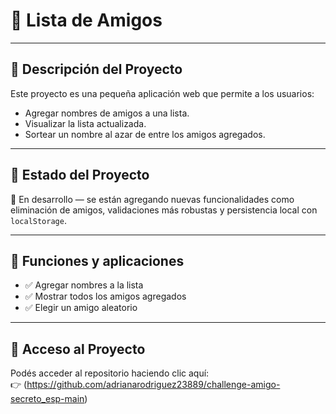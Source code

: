 # 👫 Lista de Amigos
---

## 📝 Descripción del Proyecto

Este proyecto es una pequeña aplicación web que permite a los usuarios:

- Agregar nombres de amigos a una lista.
- Visualizar la lista actualizada.
- Sortear un nombre al azar de entre los amigos agregados.

---

## 🚧 Estado del Proyecto

🚧 En desarrollo — se están agregando nuevas funcionalidades como eliminación de amigos, validaciones más robustas y persistencia local con `localStorage`.

---

## 🎯 Funciones y aplicaciones

- ✅ Agregar nombres a la lista
- ✅ Mostrar todos los amigos agregados
- ✅ Elegir un amigo aleatorio

---

## 🔗 Acceso al Proyecto

Podés acceder al repositorio haciendo clic aquí:  
👉 (https://github.com/adrianarodriguez23889/challenge-amigo-secreto_esp-main)
